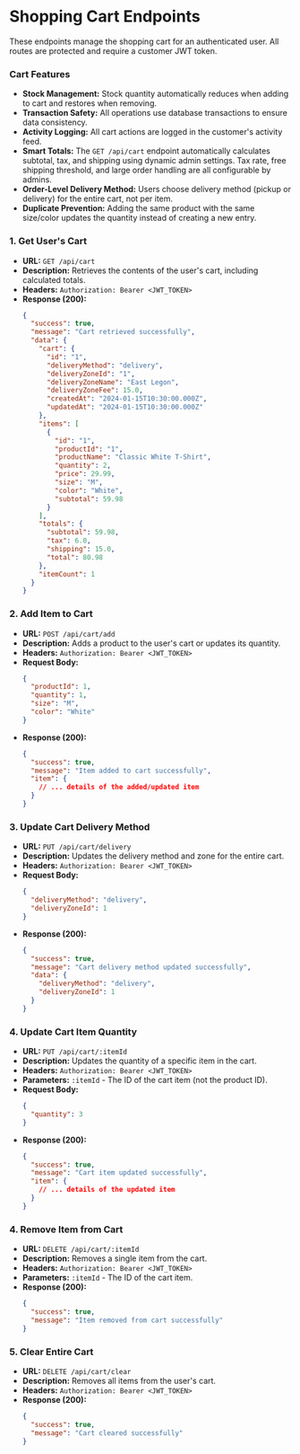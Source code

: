 # Shopping Cart Endpoints

These endpoints manage the shopping cart for an authenticated user. All routes are protected and require a customer JWT token.

### Cart Features

- **Stock Management:** Stock quantity automatically reduces when adding to cart and restores when removing.
- **Transaction Safety:** All operations use database transactions to ensure data consistency.
- **Activity Logging:** All cart actions are logged in the customer's activity feed.
- **Smart Totals:** The `GET /api/cart` endpoint automatically calculates subtotal, tax, and shipping using dynamic admin settings. Tax rate, free shipping threshold, and large order handling are all configurable by admins.
- **Order-Level Delivery Method:** Users choose delivery method (pickup or delivery) for the entire cart, not per item.
- **Duplicate Prevention:** Adding the same product with the same size/color updates the quantity instead of creating a new entry.

### 1. Get User's Cart

- **URL:** `GET /api/cart`
- **Description:** Retrieves the contents of the user's cart, including calculated totals.
- **Headers:** `Authorization: Bearer <JWT_TOKEN>`
- **Response (200):**
  ```json
  {
    "success": true,
    "message": "Cart retrieved successfully",
    "data": {
      "cart": {
        "id": "1",
        "deliveryMethod": "delivery",
        "deliveryZoneId": "1",
        "deliveryZoneName": "East Legon",
        "deliveryZoneFee": 15.0,
        "createdAt": "2024-01-15T10:30:00.000Z",
        "updatedAt": "2024-01-15T10:30:00.000Z"
      },
      "items": [
        {
          "id": "1",
          "productId": "1",
          "productName": "Classic White T-Shirt",
          "quantity": 2,
          "price": 29.99,
          "size": "M",
          "color": "White",
          "subtotal": 59.98
        }
      ],
      "totals": {
        "subtotal": 59.98,
        "tax": 6.0,
        "shipping": 15.0,
        "total": 80.98
      },
      "itemCount": 1
    }
  }
  ```

### 2. Add Item to Cart

- **URL:** `POST /api/cart/add`
- **Description:** Adds a product to the user's cart or updates its quantity.
- **Headers:** `Authorization: Bearer <JWT_TOKEN>`
- **Request Body:**
  ```json
  {
    "productId": 1,
    "quantity": 1,
    "size": "M",
    "color": "White"
  }
  ```
- **Response (200):**
  ```json
  {
    "success": true,
    "message": "Item added to cart successfully",
    "item": {
      // ... details of the added/updated item
    }
  }
  ```

### 3. Update Cart Delivery Method

- **URL:** `PUT /api/cart/delivery`
- **Description:** Updates the delivery method and zone for the entire cart.
- **Headers:** `Authorization: Bearer <JWT_TOKEN>`
- **Request Body:**
  ```json
  {
    "deliveryMethod": "delivery",
    "deliveryZoneId": 1
  }
  ```
- **Response (200):**
  ```json
  {
    "success": true,
    "message": "Cart delivery method updated successfully",
    "data": {
      "deliveryMethod": "delivery",
      "deliveryZoneId": 1
    }
  }
  ```

### 4. Update Cart Item Quantity

- **URL:** `PUT /api/cart/:itemId`
- **Description:** Updates the quantity of a specific item in the cart.
- **Headers:** `Authorization: Bearer <JWT_TOKEN>`
- **Parameters:** `:itemId` - The ID of the cart item (not the product ID).
- **Request Body:**
  ```json
  {
    "quantity": 3
  }
  ```
- **Response (200):**
  ```json
  {
    "success": true,
    "message": "Cart item updated successfully",
    "item": {
      // ... details of the updated item
    }
  }
  ```

### 4. Remove Item from Cart

- **URL:** `DELETE /api/cart/:itemId`
- **Description:** Removes a single item from the cart.
- **Headers:** `Authorization: Bearer <JWT_TOKEN>`
- **Parameters:** `:itemId` - The ID of the cart item.
- **Response (200):**
  ```json
  {
    "success": true,
    "message": "Item removed from cart successfully"
  }
  ```

### 5. Clear Entire Cart

- **URL:** `DELETE /api/cart/clear`
- **Description:** Removes all items from the user's cart.
- **Headers:** `Authorization: Bearer <JWT_TOKEN>`
- **Response (200):**
  ```json
  {
    "success": true,
    "message": "Cart cleared successfully"
  }
  ```
